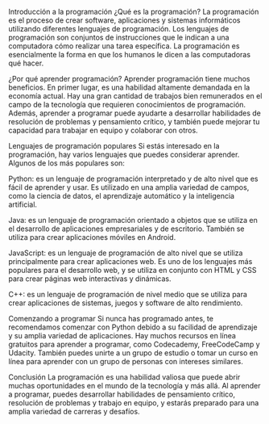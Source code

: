 Introducción a la programación
¿Qué es la programación?
La programación es el proceso de crear software, aplicaciones y sistemas informáticos utilizando diferentes lenguajes de programación. Los lenguajes de programación son conjuntos de instrucciones que le indican a una computadora cómo realizar una tarea específica. La programación es esencialmente la forma en que los humanos le dicen a las computadoras qué hacer.

¿Por qué aprender programación?
Aprender programación tiene muchos beneficios. En primer lugar, es una habilidad altamente demandada en la economía actual. Hay una gran cantidad de trabajos bien remunerados en el campo de la tecnología que requieren conocimientos de programación. Además, aprender a programar puede ayudarte a desarrollar habilidades de resolución de problemas y pensamiento crítico, y también puede mejorar tu capacidad para trabajar en equipo y colaborar con otros.

Lenguajes de programación populares
Si estás interesado en la programación, hay varios lenguajes que puedes considerar aprender. Algunos de los más populares son:

Python: es un lenguaje de programación interpretado y de alto nivel que es fácil de aprender y usar. Es utilizado en una amplia variedad de campos, como la ciencia de datos, el aprendizaje automático y la inteligencia artificial.

Java: es un lenguaje de programación orientado a objetos que se utiliza en el desarrollo de aplicaciones empresariales y de escritorio. También se utiliza para crear aplicaciones móviles en Android.

JavaScript: es un lenguaje de programación de alto nivel que se utiliza principalmente para crear aplicaciones web. Es uno de los lenguajes más populares para el desarrollo web, y se utiliza en conjunto con HTML y CSS para crear páginas web interactivas y dinámicas.

C++: es un lenguaje de programación de nivel medio que se utiliza para crear aplicaciones de sistemas, juegos y software de alto rendimiento.

Comenzando a programar
Si nunca has programado antes, te recomendamos comenzar con Python debido a su facilidad de aprendizaje y su amplia variedad de aplicaciones. Hay muchos recursos en línea gratuitos para aprender a programar, como Codecademy, FreeCodeCamp y Udacity. También puedes unirte a un grupo de estudio o tomar un curso en línea para aprender con un grupo de personas con intereses similares.

Conclusión
La programación es una habilidad valiosa que puede abrir muchas oportunidades en el mundo de la tecnología y más allá. Al aprender a programar, puedes desarrollar habilidades de pensamiento crítico, resolución de problemas y trabajo en equipo, y estarás preparado para una amplia variedad de carreras y desafíos.
